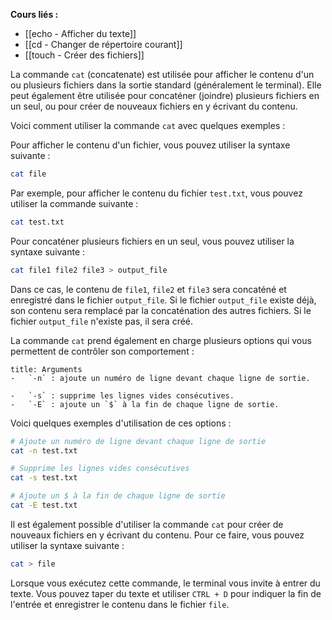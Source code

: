 **Cours liés :**
- [[echo - Afficher du texte]]
- [[cd - Changer de répertoire courant]]
- [[touch - Créer des fichiers]]

La commande `cat` (concatenate) est utilisée pour afficher le contenu d'un ou plusieurs fichiers dans la sortie standard (généralement le terminal). Elle peut également être utilisée pour concaténer (joindre) plusieurs fichiers en un seul, ou pour créer de nouveaux fichiers en y écrivant du contenu.

Voici comment utiliser la commande `cat` avec quelques exemples :

Pour afficher le contenu d'un fichier, vous pouvez utiliser la syntaxe suivante :

```bash
cat file
```

Par exemple, pour afficher le contenu du fichier `test.txt`, vous pouvez utiliser la commande suivante :

```bash
cat test.txt
```

Pour concaténer plusieurs fichiers en un seul, vous pouvez utiliser la syntaxe suivante :

```bash
cat file1 file2 file3 > output_file
```

Dans ce cas, le contenu de `file1`, `file2` et `file3` sera concaténé et enregistré dans le fichier `output_file`. Si le fichier `output_file` existe déjà, son contenu sera remplacé par la concaténation des autres fichiers. Si le fichier `output_file` n'existe pas, il sera créé.

La commande `cat` prend également en charge plusieurs options qui vous permettent de contrôler son comportement :

```ad-info
title: Arguments
-   `-n` : ajoute un numéro de ligne devant chaque ligne de sortie.
  
-   `-s` : supprime les lignes vides consécutives.
-   `-E` : ajoute un `$` à la fin de chaque ligne de sortie.
```

Voici quelques exemples d'utilisation de ces options :

```bash
# Ajoute un numéro de ligne devant chaque ligne de sortie
cat -n test.txt

# Supprime les lignes vides consécutives
cat -s test.txt

# Ajoute un $ à la fin de chaque ligne de sortie
cat -E test.txt
```

Il est également possible d'utiliser la commande `cat` pour créer de nouveaux fichiers en y écrivant du contenu. Pour ce faire, vous pouvez utiliser la syntaxe suivante :

```bash
cat > file
```

Lorsque vous exécutez cette commande, le terminal vous invite à entrer du texte. Vous pouvez taper du texte et utiliser `CTRL + D` pour indiquer la fin de l'entrée et enregistrer le contenu dans le fichier `file`.